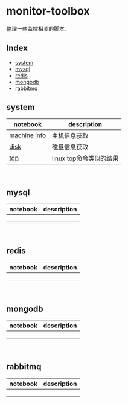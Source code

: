 # monitor-toolbox
整理一些监控相关的脚本.



## Index

* [system](#system)
* [mysql](#mysql)
* [redis](#redis)
* [mongodb](#mongodb)
* [rabbitmq](#rebbitmq)




## system
| notebook                                 | description |
| ---------------------------------------- | ----------- |
| [machine info](http://nbviewer.jupyter.org/github/510908220/django-toolbox/blob/master/books/system/machine.ipynb) |  主机信息获取           |
| [disk](http://nbviewer.jupyter.org/github/510908220/django-toolbox/blob/master/books/system/disk.ipynb) |     磁盘信息获取        |
| [top](http://nbviewer.jupyter.org/github/510908220/django-toolbox/blob/master/books/system/disk.ipynb) |   linux top命令类似的结果          |



<br/>

## mysql
| notebook | description |
| -------- | ----------- |
|          |             |
|          |             |
|          |             |
<br/>

## redis
| notebook | description |
| -------- | ----------- |
|          |             |
|          |             |
|          |             |
<br/>


## mongodb
| notebook | description |
| -------- | ----------- |
|          |             |
|          |             |
|          |             |
<br/>

## rabbitmq
| notebook | description |
| -------- | ----------- |
|          |             |
|          |             |
|          |             |
<br/>

